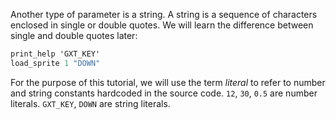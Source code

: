 Another type of parameter is a string. A string is a sequence of characters enclosed in single or double quotes. We will learn the difference between single and double quotes later:

```cs
print_help 'GXT_KEY'
load_sprite 1 "DOWN"
```

For the purpose of this tutorial, we will use the term _literal_ to refer to number and string constants hardcoded in the source code. `12`, `30`, `0.5` are number literals. `GXT_KEY`, `DOWN` are string literals.
